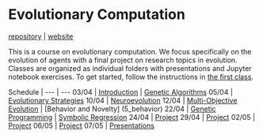# Evolutionary Computation

[repository](https://github.com/d9w/evolution/) | [website](https://d9w.github.io/evolution/)

This is a course on evolutionary computation. We focus specifically on the
evolution of agents with a final project on research topics in evolution.
Classes are organized as individual folders with presentations and Jupyter
notebook exercises. To get started, follow the instructions in [the first
class](1_introduction).

Schedule | 
--- | ---
03/04 | [Introduction](1_introduction) | [Genetic Algorithms](2_ga)
05/04 | [Evolutionary Strategies](3_strategies)
10/04 | [Neuroevolution](3_strategies)
12/04 | [Multi-Objective Evolution](4_moo) | [Behavior and Novelty] (5_behavior)
22/04 | [Genetic Programming](6_gp) | [Symbolic Regression](6_gp)
24/04 | [Project](project)
29/04 | [Project](project)
02/05 | [Project](project)
06/05 | [Project](project)
07/05 | [Presentations](project)
